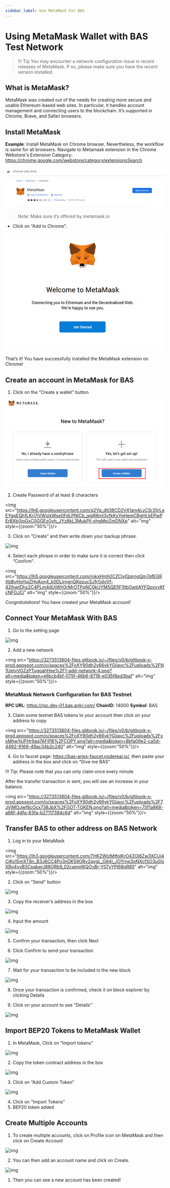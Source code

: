 ```yaml
---
sidebar_label: Use MetaMask For BAS
---
```


# Using MetaMask Wallet with BAS Test Network
> !!! Tip You may encounter a network configuration issue in recent releases of MetaMask. If so, please make sure you have the recent version installed.

## What is MetaMask?
MetaMask was created out of the needs for creating more secure and usable Ethereum-based web sites. In particular, it handles account management and connecting users to the blockchain. It’s supported in Chrome, Brave, and Safari browsers.

## Install MetaMask
**Example**: Install MetaMask on Chrome browser. Nevertheless, the workflow is same for all browsers.
Navigate to Metamask extension in the Chrome Webstore's Extension Category: https://chrome.google.com/webstore/category/extensionsSearch 

![img](../../../../static/img/assets/metamask-install.png)

> Note: Make sure it’s offered by metamask.io
* Click on “Add to Chrome”. 

![img](../../../../static/img/assets/metamask-getstarted.png)

That’s it! You have successfully installed the MetaMask extension on Chrome! 

## Create an account in MetaMask for BAS
1. Click on the “Create a wallet” button

![img](../../../../static/img/assets/create-wallet-for-bas.png)

2. Create Password of at least 8 characters
   
<img src="https://lh6.googleusercontent.com/q2Yq_dtl38CD2V41amALyCSr2IjrLeEYgpEQh1LKrI7iVWjzkWse0FdLPNlCb_qqjR6mI3vfkKxYgHemCBgHLkEPwPErBXb0ioGxC0GGEzGyh_JYz8kL3MukPll-xhgMpjZmDNXp" alt="img" style={{zoom:"50%"}}/>

3. Click on “Create” and then write down your backup phrase.

![img](https://lh5.googleusercontent.com/hluBiNbCN4-8J31jX_5j2OqoNZZxb1WoApMr8RnxQ68FswgpD5D0WCZLb01nMVxDR57k-7WlDndvHEIgpB9pVHCr6O9KgenSPG6ayZrZ3D2wtZuWfTiu5Pbi_mDM19414i5FUDl4)

4. Select each phrase in order to make sure it is correct then click “Confirm”.
   
<img src="https://lh5.googleusercontent.com/rokxHmh0CZCjyIQqrngQm7qfEGRXbBvHoHuiZHvAon4_k0DLirngnQKqzucSJfrGdyVf-42IhwtDhz2C4PLm4dUjWH3rMrOTPqNC0kUYMSQEflF1ltbGwtiAYFQoxvyKfcNFGJCj" alt="img" style={{zoom:"50%"}}/>

_Congratulations_! You have created your MetaMask account!

## Connect Your MetaMask With BAS

1. Go to the setting page

![img](https://lh5.googleusercontent.com/NqWPIv1MrMJ-W2wDKjxtdxcdFhDwiqhsZ6G6MY6FQnhxPTCCPfPHBJ59vBl1ddxpbfV11ufETWAolV1s9YjCYHPeJCKW1S-sr8gfjcFt3swXM-p3IgafNBqPZ86DvThK-I9gKbrw)

2. Add a new network
   
<img src="https://3273513804-files.gitbook.io/~/files/v0/b/gitbook-x-prod.appspot.com/o/spaces%2FoXY90dh2y66ykYGiiavc%2Fuploads%2FN1UetvVGZzPTugoahHse%2F1-add-network-4.png?alt=media&token=e6bcb4bf-075f-46b6-8718-e035f8ed3baf" alt="img" style={{zoom:"50%"}}/>

### MetaMask Network Configuration for BAS Testnet

**RPC URL**:  https://rpc.dev-01.bas.ankr.com/
**ChainID**: 14000
**Symbol**: BAS

3. Claim some testnet BAS tokens to your account then click on your address to copy

<img src="https://3273513804-files.gitbook.io/~/files/v0/b/gitbook-x-prod.appspot.com/o/spaces%2FoXY90dh2y66ykYGiiavc%2Fuploads%2FxsMhw1jUFHr9aq7AFiPB%2FCOPY.png?alt=media&token=8bfa09e2-ca5d-4492-9169-49ac34b2c240" alt="img" style={{zoom:"50%"}}/>

4. Go to faucet page: <https://bas-aries-faucet.nodereal.io/>, then paste your address in the box and click on “Give me BAS”

!!! Tip: Please note that you can only claim once every minute 

After the transfer transaction is sent, you will see an increase in your balance.

<img src="https://3273513804-files.gitbook.io/~/files/v0/b/gitbook-x-prod.appspot.com/o/spaces%2FoXY90dh2y66ykYGiiavc%2Fuploads%2F7JVjMOJwf8cOcx738JbX%2FGOT-TOKEN.png?alt=media&token=75f1a868-a66f-4dfa-83fa-b27117384c6d" alt="img" style={{zoom:"50%"}}/>

## Transfer BAS to other address on BAS Network

1. Log in to your MetaMask 
   
<img src="https://lh3.googleusercontent.com/7HKZWIzMtfolKrO42OI6Zw3XCUj4CjKo15mXT8n_B3J6CC4Po3nDK59ORv2qvgL_G84I_JOYrnp3oNXcfSO3u0IsXBo4vvB3CpaberJ86ORb9_02campWQOyBr-Y07yYPI68qR85" alt="img" style={{zoom:"50%"}}/>

2. Click on "Send" button

![img](https://3273513804-files.gitbook.io/~/files/v0/b/gitbook-x-prod.appspot.com/o/spaces%2FoXY90dh2y66ykYGiiavc%2Fuploads%2FDGVcSQKVwHeYoxxPSttI%2F7-transfer.png?alt=media&token=3319ff4a-2132-452f-b3b2-d07e9372d118)

3. Copy the receiver’s address in the box

![img](https://3273513804-files.gitbook.io/~/files/v0/b/gitbook-x-prod.appspot.com/o/spaces%2FoXY90dh2y66ykYGiiavc%2Fuploads%2FjjPhjcboRrwd7J9HQmNV%2F8-transfer.png?alt=media&token=8844cccc-3ffe-4f2f-ac19-e1043ba4061f)

4. Input the amount

![img](https://3273513804-files.gitbook.io/~/files/v0/b/gitbook-x-prod.appspot.com/o/spaces%2FoXY90dh2y66ykYGiiavc%2Fuploads%2FbkIwNUYPZ8IBCjawRpjw%2F9-transfer.png?alt=media&token=9f86ee71-b84f-45bc-a0d0-c372e19ed434)

5. Confirm your transaction, then click Next
   
6. Click Confirm to send your transaction

![img](https://3273513804-files.gitbook.io/~/files/v0/b/gitbook-x-prod.appspot.com/o/spaces%2FoXY90dh2y66ykYGiiavc%2Fuploads%2FYWPFbPfedOT5HrtJq8QB%2F10-transfer-confirm.png?alt=media&token=b2842a5e-e0c7-4004-b946-3387430d895a)

7. Wait for your transaction to be included in the new block

![img](https://3273513804-files.gitbook.io/~/files/v0/b/gitbook-x-prod.appspot.com/o/spaces%2FoXY90dh2y66ykYGiiavc%2Fuploads%2FleD0AkSvjSqruUWKIhbf%2F11-waiting.png?alt=media&token=5759ba49-b9e4-4618-992e-13d944b972f3)

8. Once your transaction is confirmed, check it on block explorer by clicking Details

9. Click on your account to see "Details''

![img](https://3273513804-files.gitbook.io/~/files/v0/b/gitbook-x-prod.appspot.com/o/spaces%2FoXY90dh2y66ykYGiiavc%2Fuploads%2FZEE2JA4SWJpvJl5z9oge%2F12-details.png?alt=media&token=fcfe5491-ded4-43cf-8868-4df567cb9c0d)

## Import BEP20 Tokens to MetaMask Wallet

1. In MetaMask, Click on “Import tokens”

![img](https://3273513804-files.gitbook.io/~/files/v0/b/gitbook-x-prod.appspot.com/o/spaces%2FoXY90dh2y66ykYGiiavc%2Fuploads%2FCFNPFrmwkZfl1O72O6Dh%2F13-importToken.png?alt=media&token=4bf6c3eb-ce87-426a-92dd-5a92ea7d5508)

2. Copy the token contract address in the box

![img](https://3273513804-files.gitbook.io/~/files/v0/b/gitbook-x-prod.appspot.com/o/spaces%2FoXY90dh2y66ykYGiiavc%2Fuploads%2FhqgYWYdmZ83rfUkoeCXy%2F14-inputToken.png?alt=media&token=c0d20f17-1a94-4e03-9317-c01e597254db)

3. Click on “Add Custom Token”

![img](https://3273513804-files.gitbook.io/~/files/v0/b/gitbook-x-prod.appspot.com/o/spaces%2FoXY90dh2y66ykYGiiavc%2Fuploads%2FbIMTMzXuwtFmhTqbu1lC%2F15-import.png?alt=media&token=77ac45b9-3861-45a1-aad6-52e9555a417f)

4. Click on "Import Tokens"
5. BEP20 token added
   
## Create Multiple Accounts
1. To create multiple accounts, click on Profile icon on MetaMask and then click on Create Account

![img](https://3273513804-files.gitbook.io/~/files/v0/b/gitbook-x-prod.appspot.com/o/spaces%2FoXY90dh2y66ykYGiiavc%2Fuploads%2F8WEpWfDtNPxVsUYh7bZM%2F16-create.png?alt=media&token=6fe5b75c-e33e-4efa-8253-909e0d98f815)

2. You can then add an account name and click on Create.
   
![img](https://3273513804-files.gitbook.io/~/files/v0/b/gitbook-x-prod.appspot.com/o/spaces%2FoXY90dh2y66ykYGiiavc%2Fuploads%2FggpTmHfXGCm36N72Yg7u%2F18-added.png?alt=media&token=87337b1e-2aee-45c5-849b-6ecce07bb02c)

1. Then you can see a new account has been created!

